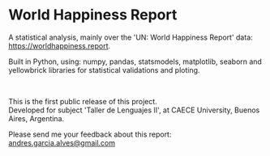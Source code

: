 # World Happiness Report

A statistical analysis, mainly over the 'UN: World Happiness Report' data: https://worldhappiness.report.  

Built in Python, using: numpy, pandas, statsmodels, matplotlib, seaborn and yellowbrick libraries for statistical validations and ploting.

&nbsp;

This is the first public release of this project.  
Developed for subject 'Taller de Lenguajes II', at CAECE University, Buenos Aires, Argentina.  

Please send me your feedback about this report: andres.garcia.alves@gmail.com
